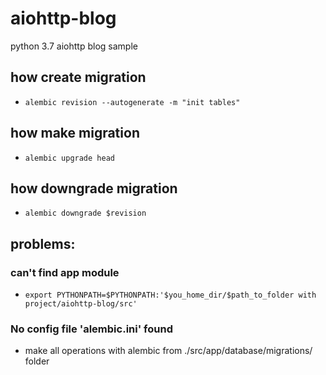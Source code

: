 # aiohttp-blog
python 3.7 aiohttp blog sample

## how create migration

- `alembic revision --autogenerate -m "init tables"`

## how make migration

- `alembic upgrade head`

## how downgrade migration

- `alembic downgrade $revision`

## problems:

### can't find app module

- `export PYTHONPATH=$PYTHONPATH:'$you_home_dir/$path_to_folder with project/aiohttp-blog/src'`

###  No config file 'alembic.ini' found

- make all operations with alembic from ./src/app/database/migrations/ folder